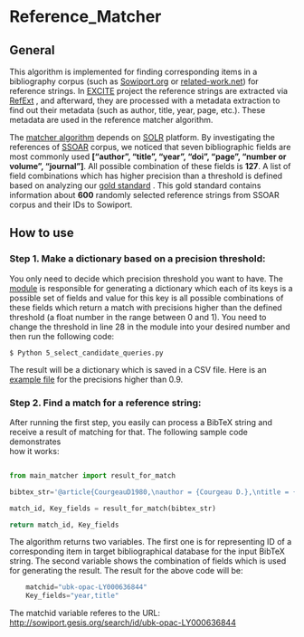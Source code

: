 # Reference_Matcher

## General

This algorithm is implemented for finding corresponding items in a bibliography corpus (such as [Sowiport.org](http://sowiport.gesis.org/) or 
[related-work.net](http://related-work.net/#colorful)) for reference strings. 
In [EXCITE](https://west.uni-koblenz.de/en/research/excite)
 project the reference strings are extracted via [RefExt](https://github.com/exciteproject/refext)
 , and afterward, they are processed with a metadata extraction to find out 
their metadata (such as author, title, year, page, etc.). These metadata are used in the reference matcher algorithm.


The [matcher algorithm](https://github.com/exciteproject/ref_matcher) depends on [SOLR](http://lucene.apache.org/solr/)
 platform. By investigating  the references of [SSOAR](http://www.ssoar.info/)
 corpus, we noticed that seven bibliographic fields are most commonly used 
**[“author”, “title”, “year”, “doi”, “page”, “number or volume”, “journal”]**. All possible combination of these fields is **127**. A list of field 
combinations which has higher precision than a threshold is defined based on analyzing our [gold standard](https://github.com/exciteproject/ref_matcher/blob/master/solr_matcher_algorithm/Match_solr_quries/Data/sowiIdDuplicatesEdit.csv)
. This gold standard contains information 
about **600** randomly selected reference strings from SSOAR corpus and their IDs to Sowiport.


## How to use

### Step 1. Make a dictionary based on a precision threshold:

You only need to decide which precision threshold you want to have. The [module](https://github.com/exciteproject/ref_matcher/blob/master/solr_matcher_algorithm/Match_solr_quries/5_select_candidate_queries.py)
 is responsible for generating a dictionary which each 
of its keys is a possible set of fields and value for this key is all possible combinations of these fields which return a match with precisions higher than the defined 
threshold (a float number in the range between 0 and 1). You need to change the threshold in line 28 in the module into your desired number and then run the following code:



    $ Python 5_select_candidate_queries.py 
    
The result will be a dictionary which is saved in a CSV file. Here is an [example file](https://github.com/exciteproject/ref_matcher/blob/master/matcher_algorithm/precision_09_dict_query.csv)
 for the precisions higher than 0.9.

### Step 2. Find a match for a reference string:

After running the first step, you easily can process a BibTeX string and receive a result of matching for that. The following sample code demonstrates  
how it works:

```python

from main_matcher import result_for_match

bibtex_str='@article{CourgeauD1980,\nauthor = {Courgeau D.},\ntitle = {Analyse quantitative des migrations humaines},\nyear = {1980},\n}\n'

match_id, Key_fields = result_for_match(bibtex_str)

return match_id, Key_fields
```

The algorithm returns two variables. The first one is for representing ID of a corresponding item in target bibliographical database for the input BibTeX string. 
The second variable shows the combination of fields which is used for generating the result. The result for the above code will be:

```python 
    matchid="ubk-opac-LY000636844"
    Key_fields="year,title"
```

The matchid variable referes to the URL: http://sowiport.gesis.org/search/id/ubk-opac-LY000636844

